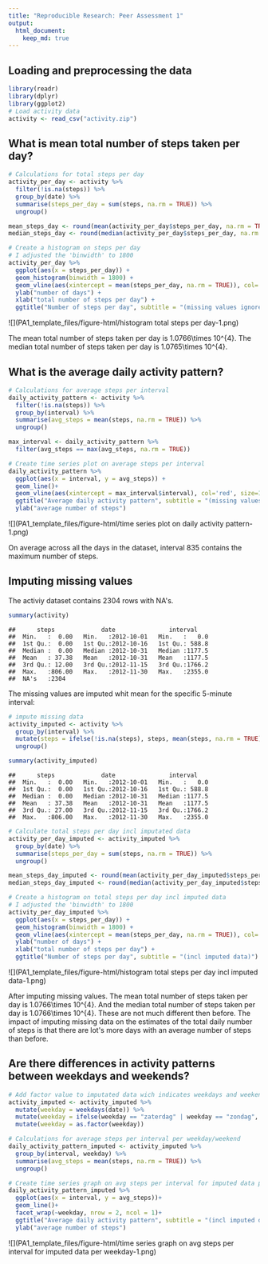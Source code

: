```yaml
---
title: "Reproducible Research: Peer Assessment 1"
output: 
  html_document:
    keep_md: true
---
```



## Loading and preprocessing the data


```r
library(readr)
library(dplyr)
library(ggplot2)
# Load activity data
activity <- read_csv("activity.zip")
```


## What is mean total number of steps taken per day?


```r
# Calculations for total steps per day
activity_per_day <- activity %>%
  filter(!is.na(steps)) %>%
  group_by(date) %>%
  summarise(steps_per_day = sum(steps, na.rm = TRUE)) %>%
  ungroup()

mean_steps_day <- round(mean(activity_per_day$steps_per_day, na.rm = TRUE))
median_steps_day <- round(median(activity_per_day$steps_per_day, na.rm = TRUE))
```


```r
# Create a histogram on steps per day 
# I adjusted the 'binwidth' to 1800
activity_per_day %>%
  ggplot(aes(x = steps_per_day)) +
  geom_histogram(binwidth = 1800) +
  geom_vline(aes(xintercept = mean(steps_per_day, na.rm = TRUE)), col='red', size=1, lty=2) + 
  ylab("number of days") +
  xlab("total number of steps per day") +
  ggtitle("Number of steps per day", subtitle = "(missing values ignored)")
```

![](PA1_template_files/figure-html/histogram total steps per day-1.png)<!-- -->

The mean total number of steps taken per day is 1.0766\times 10^{4}.
The median total number of steps taken per day is 1.0765\times 10^{4}.


## What is the average daily activity pattern?


```r
# Calculations for average steps per interval
daily_activity_pattern <- activity %>%
  filter(!is.na(steps)) %>%
  group_by(interval) %>%
  summarise(avg_steps = mean(steps, na.rm = TRUE)) %>%
  ungroup()

max_interval <- daily_activity_pattern %>%
  filter(avg_steps == max(avg_steps, na.rm = TRUE))
```


```r
# Create time series plot on average steps per interval
daily_activity_pattern %>%
  ggplot(aes(x = interval, y = avg_steps)) +
  geom_line()+
  geom_vline(aes(xintercept = max_interval$interval), col='red', size=1, lty=2) + 
  ggtitle("Average daily activity pattern", subtitle = "(missing values ignored)") +
  ylab("average number of steps")
```

![](PA1_template_files/figure-html/time series plot on daily activity pattern-1.png)<!-- -->

On average across all the days in the dataset, interval 835 contains the maximum number of steps.


## Imputing missing values
The activiy dataset contains 2304 rows with NA's.


```r
summary(activity)
```

```
##      steps             date               interval     
##  Min.   :  0.00   Min.   :2012-10-01   Min.   :   0.0  
##  1st Qu.:  0.00   1st Qu.:2012-10-16   1st Qu.: 588.8  
##  Median :  0.00   Median :2012-10-31   Median :1177.5  
##  Mean   : 37.38   Mean   :2012-10-31   Mean   :1177.5  
##  3rd Qu.: 12.00   3rd Qu.:2012-11-15   3rd Qu.:1766.2  
##  Max.   :806.00   Max.   :2012-11-30   Max.   :2355.0  
##  NA's   :2304
```

The missing values are imputed whit mean for the specific 5-minute interval:


```r
# impute missing data
activity_imputed <- activity %>%
  group_by(interval) %>%
  mutate(steps = ifelse(!is.na(steps), steps, mean(steps, na.rm = TRUE))) %>%
  ungroup()

summary(activity_imputed)
```

```
##      steps             date               interval     
##  Min.   :  0.00   Min.   :2012-10-01   Min.   :   0.0  
##  1st Qu.:  0.00   1st Qu.:2012-10-16   1st Qu.: 588.8  
##  Median :  0.00   Median :2012-10-31   Median :1177.5  
##  Mean   : 37.38   Mean   :2012-10-31   Mean   :1177.5  
##  3rd Qu.: 27.00   3rd Qu.:2012-11-15   3rd Qu.:1766.2  
##  Max.   :806.00   Max.   :2012-11-30   Max.   :2355.0
```


```r
# Calculate total steps per day incl imputated data
activity_per_day_imputed <- activity_imputed %>%
  group_by(date) %>%
  summarise(steps_per_day = sum(steps, na.rm = TRUE)) %>%
  ungroup()

mean_steps_day_imputed <- round(mean(activity_per_day_imputed$steps_per_day, na.rm = TRUE))
median_steps_day_imputed <- round(median(activity_per_day_imputed$steps_per_day, na.rm = TRUE))
```


```r
# Create a histogram on total steps per day incl imputed data 
# I adjusted the 'binwidth' to 1800
activity_per_day_imputed %>%
  ggplot(aes(x = steps_per_day)) +
  geom_histogram(binwidth = 1800) +
  geom_vline(aes(xintercept = mean(steps_per_day, na.rm = TRUE)), col='red', size=1, lty=2) + 
  ylab("number of days") +
  xlab("total number of steps per day") +
  ggtitle("Number of steps per day", subtitle = "(incl imputed data)")
```

![](PA1_template_files/figure-html/histogram total steps per day incl imputed data-1.png)<!-- -->

After imputing missing values. The mean total number of steps taken per day is 1.0766\times 10^{4}.
And the median total number of steps taken per day is 1.0766\times 10^{4}. These are not much different then before. 
The impact of imputing missing data on the estimates of the total daily number of steps is that there are lot's more days with an average number of steps than before.


## Are there differences in activity patterns between weekdays and weekends?


```r
# Add factor value to imputated data wich indicates weekdays and weekends
activity_imputed <- activity_imputed %>%
  mutate(weekday = weekdays(date)) %>%
  mutate(weekday = ifelse(weekday == "zaterdag" | weekday == "zondag", "weekend", "weekday")) %>%
  mutate(weekday = as.factor(weekday))
```


```r
# Calculations for average steps per interval per weekday/weekend
daily_activity_pattern_imputed <- activity_imputed %>%
  group_by(interval, weekday) %>%
  summarise(avg_steps = mean(steps, na.rm = TRUE)) %>%
  ungroup()
```


```r
# Create time series graph on avg steps per interval for imputed data per weekday
daily_activity_pattern_imputed %>%
  ggplot(aes(x = interval, y = avg_steps))+
  geom_line()+
  facet_wrap(~weekday, nrow = 2, ncol = 1)+
  ggtitle("Average daily activity pattern", subtitle = "(incl imputed data)") +
  ylab("average number of steps")
```

![](PA1_template_files/figure-html/time series graph on avg steps per interval for imputed data per weekday-1.png)<!-- -->




